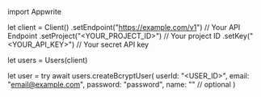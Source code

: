 import Appwrite

let client = Client()
    .setEndpoint("https://example.com/v1") // Your API Endpoint
    .setProject("<YOUR_PROJECT_ID>") // Your project ID
    .setKey("<YOUR_API_KEY>") // Your secret API key

let users = Users(client)

let user = try await users.createBcryptUser(
    userId: "<USER_ID>",
    email: "email@example.com",
    password: "password",
    name: "<NAME>" // optional
)

